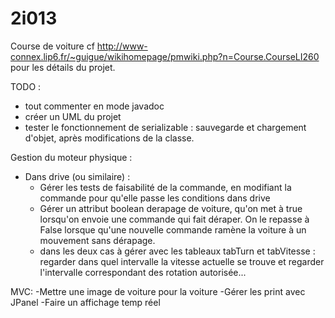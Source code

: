 # 2i013
Course de voiture
cf http://www-connex.lip6.fr/~guigue/wikihomepage/pmwiki.php?n=Course.CourseLI260 pour les détails du projet.

TODO :

- tout commenter en mode javadoc
- créer un UML du projet
- tester le fonctionnement de serializable : sauvegarde et chargement d'objet, après modifications de la classe.

Gestion du moteur physique :
- Dans drive (ou similaire) :
  - Gérer les tests de faisabilité de la commande, en modifiant la commande pour qu'elle passe les conditions dans drive
  - Gérer un attribut boolean derapage de voiture, qu'on met à true lorsqu'on envoie une commande qui fait déraper. On le repasse à False lorsque qu'une nouvelle commande ramène la voiture à un mouvement sans dérapage. 
  - dans les deux cas à gérer avec les tableaux tabTurn et tabVitesse : regarder dans quel intervalle la vitesse actuelle se trouve et regarder l'intervalle correspondant des rotation autorisée...
  
MVC:
 -Mettre une image de voiture pour la voiture
 -Gérer les print avec JPanel
 -Faire un affichage temp réel


